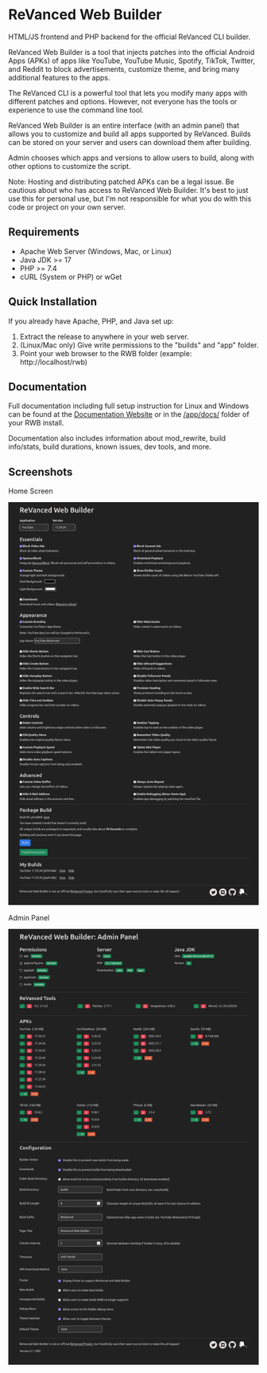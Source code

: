 # ReVanced Web Builder

HTML/JS frontend and PHP backend for the official ReVanced CLI builder.

ReVanced Web Builder is a tool that injects patches into the official Android Apps (APKs) of apps like YouTube, YouTube Music, Spotify, TikTok, Twitter, and Reddit to block advertisements, customize theme, and bring many additional features to the apps.

The ReVanced CLI is a powerful tool that lets you modify many apps with different patches and options. However, not everyone has the tools or experience to use the command line tool.

ReVanced Web Builder is an entire interface (with an admin panel) that allows you to customize and build all apps supported by ReVanced. Builds can be stored on your server and users can download them after building.

Admin chooses which apps and versions to allow users to build, along with other options to customize the script.

Note: Hosting and distributing patched APKs can be a legal issue. Be cautious about who has access to ReVanced Web Builder.
It's best to just use this for personal use, but I'm not responsible for what you do with this code or project on your own server.

## Requirements

- Apache Web Server (Windows, Mac, or Linux)
- Java JDK >= 17
- PHP >= 7.4
- cURL (System or PHP) or wGet

## Quick Installation

If you already have Apache, PHP, and Java set up:

1. Extract the release to anywhere in your web server.
2. (Linux/Mac only) Give write permissions to the "builds" and "app" folder.
3. Point your web browser to the RWB folder (example: http://localhost/rwb)

## Documentation

Full documentation including full setup instruction for Linux and Windows can be found at the [Documentation Website](https://revanced-web-builder.github.io/) or in the [/app/docs/](app/docs/index.html) folder of your RWB install.

Documentation also includes information about mod_rewrite, build info/stats, build durations, known issues, dev tools, and more.

## Screenshots

Home Screen

![Home Screen](app/docs/img/screenshot_home.jpg)

Admin Panel

![Admin Panel](app/docs/img/screenshot_admin.jpg)
